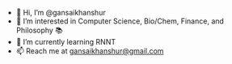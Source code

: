 - 👋 Hi, I’m @gansaikhanshur
- 👀 I’m interested in Computer Science, Bio/Chem, Finance, and Philosophy 📚
- 🌱 I’m currently learning RNNT
- 📫 Reach me at gansaikhanshur@gmail.com

<!---
gansaikhanshur/gansaikhanshur is a ✨ special ✨ repository because its `README.md` (this file) appears on your GitHub profile.
You can click the Preview link to take a look at your changes.
--->
